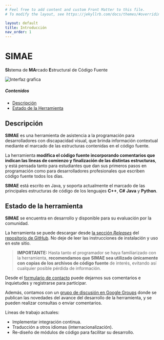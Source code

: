 ```yaml
---
# Feel free to add content and custom Front Matter to this file.
# To modify the layout, see https://jekyllrb.com/docs/themes/#overriding-theme-defaults

layout: default
title: Introducción
nav_order: 1
---
```


# SIMAE
**SI**stema de **MA**rcado **E**structural de Código Fuente

![Interfaz grafica](https://github.com/tiflo-sf/simae/assets/42981462/c2af738e-2034-4d6c-89fd-074ee3083412)


##### Contenidos
- [Descripción](#descripcion)
- [Estado de la Herramienta](#estado-de-la-herramienta)

## Descripción <a name ="descripcion"/>

**SIMAE** es una herramienta de asistencia a la programación para desarrolladores con discapacidad visual, que brinda información contextual mediante el marcado de las estructuras contenidas en el código fuente. 

La herramienta **modifica el código fuente incorporando comentarios que indican las líneas de comienzo y finalización de las distintas estructuras**, y está pensada tanto para estudiantes que dan sus primeros pasos en programación como para desarrolladores profesionales que escriben código fuente todos los días. 

**SIMAE** está escrito en Java, y soporta actualmente el marcado de las principales estructuras de código de los lenguajes **C++**, **C#** **Java** y **Python**. 

## Estado de la herramienta <a name ="estado-de-la-herramienta"/>

**SIMAE** se encuentra en desarrollo y disponible para su evaluación por la comunidad.

La herramienta se puede descargar desde [la sección _Releases_](https://github.com/tiflo-sf/simae/releases) del [repositorio de GitHub](https://github.com/tiflo-sf/simae). No deje de leer las instrucciones de instalación y uso en este sitio.

> **IMPORTANTE:** Hasta tanto el programador se haya familiarizado con la herramienta, **recomendamos que SIMAE sea utilizado únicamente con copias de los archivos de código fuente** de interés, evitando así cualquier posible pérdida de información. 

Desde el [formulario de contacto](https://forms.gle/kABFnMF4jzv6ssZcA) puede dejarnos sus comentarios e inquietudes y registrarse para participar.

Además, contamos con un [grupo de discusión en Google Groups](https://groups.google.com/g/tiflosf-simae/) donde se publican las novedades del avance del desarrollo de la herramienta, y se pueden realizar consultas o enviar comentarios.

Líneas de trabajo actuales:

* Implementar integración continua.
* Traducción a otros idiomas (internacionalización).
* Re-diseño de módulos de código para facilitar su desarrollo.
